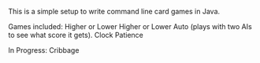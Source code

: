 This is a simple setup to write command line card games in Java.

Games included:
Higher or Lower
Higher or Lower Auto (plays with two AIs to see what score it gets).
Clock Patience

In Progress:
Cribbage
